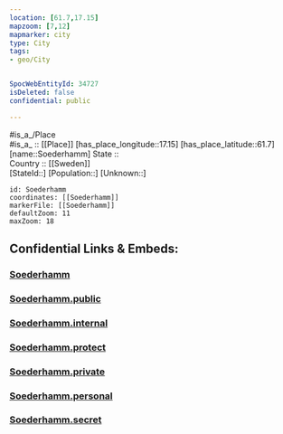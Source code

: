```yaml
---
location: [61.7,17.15] 
mapzoom: [7,12] 
mapmarker: city 
type: City
tags:
- geo/City


SpocWebEntityId: 34727
isDeleted: false
confidential: public

---
```

#is_a_/Place  
#is_a_ :: [[Place]] 
[has_place_longitude::17.15] 
[has_place_latitude::61.7] 
[name::Soederhamm] 
State ::  
Country :: [[Sweden]]  
[StateId::] 
[Population::] 
[Unknown::] 


```leaflet
id: Soederhamm
coordinates: [[Soederhamm]] 
markerFile: [[Soederhamm]] 
defaultZoom: 11 
maxZoom: 18
```


## Confidential Links & Embeds: 

### [Soederhamm](/_Standards/Earth/Continent/Europe/Europe~North/Sweden/Provinces~Sweden/Gävleborg/City/Soederhamm.md) 

### [Soederhamm.public](/_public/Earth/Continent/Europe/Europe~North/Sweden/Provinces~Sweden/Gävleborg/City/Soederhamm.public.md) 

### [Soederhamm.internal](/_internal/Earth/Continent/Europe/Europe~North/Sweden/Provinces~Sweden/Gävleborg/City/Soederhamm.internal.md) 

### [Soederhamm.protect](/_protect/Earth/Continent/Europe/Europe~North/Sweden/Provinces~Sweden/Gävleborg/City/Soederhamm.protect.md) 

### [Soederhamm.private](/_private/Earth/Continent/Europe/Europe~North/Sweden/Provinces~Sweden/Gävleborg/City/Soederhamm.private.md) 

### [Soederhamm.personal](/_personal/Earth/Continent/Europe/Europe~North/Sweden/Provinces~Sweden/Gävleborg/City/Soederhamm.personal.md) 

### [Soederhamm.secret](/_secret/Earth/Continent/Europe/Europe~North/Sweden/Provinces~Sweden/Gävleborg/City/Soederhamm.secret.md)

